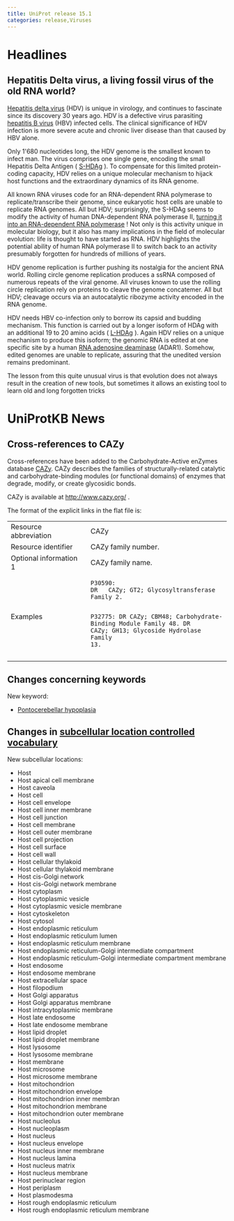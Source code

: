 ```yaml
---
title: UniProt release 15.1
categories: release,Viruses
---
```


# Headlines

## Hepatitis Delta virus, a living fossil virus of the old RNA world?

[Hepatitis delta virus](http://viralzone.expasy.org/all_by_species/175.html) (HDV) is unique in virology, and continues to fascinate since its discovery 30 years ago. HDV is a defective virus parasiting [hepatitis B virus](http://viralzone.expasy.org/all_by_species/101.html) (HBV) infected cells. The clinical significance of HDV infection is more severe acute and chronic liver disease than that caused by HBV alone.

Only 1'680 nucleotides long, the HDV genome is the smallest known to infect man. The virus comprises one single gene, encoding the small Hepatitis Delta Antigen ( [S-HDAg](http://www.uniprot.org/uniprot/P0C6L3) ). To compensate for this limited protein-coding capacity, HDV relies on a unique molecular mechanism to hijack host functions and the extraordinary dynamics of its RNA genome.

All known RNA viruses code for an RNA-dependent RNA polymerase to replicate/transcribe their genome, since eukaryotic host cells are unable to replicate RNA genomes. All but HDV; surprisingly, the S-HDAg seems to modify the activity of human DNA-dependent RNA polymerase II, [turning it into an RNA-dependent RNA polymerase](http://view.ncbi.nlm.nih.gov/pubmed/18032511) ! Not only is this activity unique in molecular biology, but it also has many implications in the field of molecular evolution: life is thought to have started as RNA. HDV highlights the potential ability of human RNA polymerase II to switch back to an activity presumably forgotten for hundreds of millions of years.

HDV genome replication is further pushing its nostalgia for the ancient RNA world. Rolling circle genome replication produces a ssRNA composed of numerous repeats of the viral genome. All viruses known to use the rolling circle replication rely on proteins to cleave the genome concatemer. All but HDV; cleavage occurs via an autocatalytic ribozyme activity encoded in the RNA genome.

HDV needs HBV co-infection only to borrow its capsid and budding mechanism. This function is carried out by a longer isoform of HDAg with an additional 19 to 20 amino acids ( [L-HDAg](http://www.uniprot.org/uniprot/P29996) ). Again HDV relies on a unique mechanism to produce this isoform; the genomic RNA is edited at one specific site by a human [RNA adenosine deaminase](http://www.uniprot.org/uniprot/P55265) (ADAR1). Somehow, edited genomes are unable to replicate, assuring that the unedited version remains predominant.

The lesson from this quite unusual virus is that evolution does not always result in the creation of new tools, but sometimes it allows an existing tool to learn old and long forgotten tricks

# UniProtKB News

## Cross-references to CAZy

Cross-references have been added to the Carbohydrate-Active enZymes database [CAZy](http://www.cazy.org/). CAZy describes the families of structurally-related catalytic and carbohydrate-binding modules (or functional domains) of enzymes that degrade, modify, or create glycosidic bonds.

CAZy is available at <http://www.cazy.org/> .

The format of the explicit links in the flat file is:

<table><colgroup><col style="width: 36%" /><col style="width: 63%" /></colgroup><tbody><tr class="odd"><td>Resource abbreviation</td><td>CAZy</td></tr><tr class="even"><td>Resource identifier</td><td>CAZy family number.</td></tr><tr class="odd"><td>Optional information 1</td><td>CAZy family name.</td></tr><tr class="even"><td>Examples</td><td><pre><code>P30590:
DR   CAZy; GT2; Glycosyltransferase Family 2.

P32775:
DR   CAZy; CBM48; Carbohydrate-Binding Module Family 48.
DR   CAZy; GH13; Glycoside Hydrolase Family 13.</code></pre></td></tr></tbody></table>

## Changes concerning keywords

New keyword:

-   [Pontocerebellar hypoplasia](http://www.uniprot.org/keywords/KW-1021)

## Changes in [subcellular location controlled vocabulary](https://ftp.uniprot.org/pub/databases/uniprot/current_release/knowledgebase/complete/docs/subcell)

New subcellular locations:

-   Host
-   Host apical cell membrane
-   Host caveola
-   Host cell
-   Host cell envelope
-   Host cell inner membrane
-   Host cell junction
-   Host cell membrane
-   Host cell outer membrane
-   Host cell projection
-   Host cell surface
-   Host cell wall
-   Host cellular thylakoid
-   Host cellular thylakoid membrane
-   Host cis-Golgi network
-   Host cis-Golgi network membrane
-   Host cytoplasm
-   Host cytoplasmic vesicle
-   Host cytoplasmic vesicle membrane
-   Host cytoskeleton
-   Host cytosol
-   Host endoplasmic reticulum
-   Host endoplasmic reticulum lumen
-   Host endoplasmic reticulum membrane
-   Host endoplasmic reticulum-Golgi intermediate compartment
-   Host endoplasmic reticulum-Golgi intermediate compartment membrane
-   Host endosome
-   Host endosome membrane
-   Host extracellular space
-   Host filopodium
-   Host Golgi apparatus
-   Host Golgi apparatus membrane
-   Host intracytoplasmic membrane
-   Host late endosome
-   Host late endosome membrane
-   Host lipid droplet
-   Host lipid droplet membrane
-   Host lysosome
-   Host lysosome membrane
-   Host membrane
-   Host microsome
-   Host microsome membrane
-   Host mitochondrion
-   Host mitochondrion envelope
-   Host mitochondrion inner membran
-   Host mitochondrion membrane
-   Host mitochondrion outer membrane
-   Host nucleolus
-   Host nucleoplasm
-   Host nucleus
-   Host nucleus envelope
-   Host nucleus inner membrane
-   Host nucleus lamina
-   Host nucleus matrix
-   Host nucleus membrane
-   Host perinuclear region
-   Host periplasm
-   Host plasmodesma
-   Host rough endoplasmic reticulum
-   Host rough endoplasmic reticulum membrane
